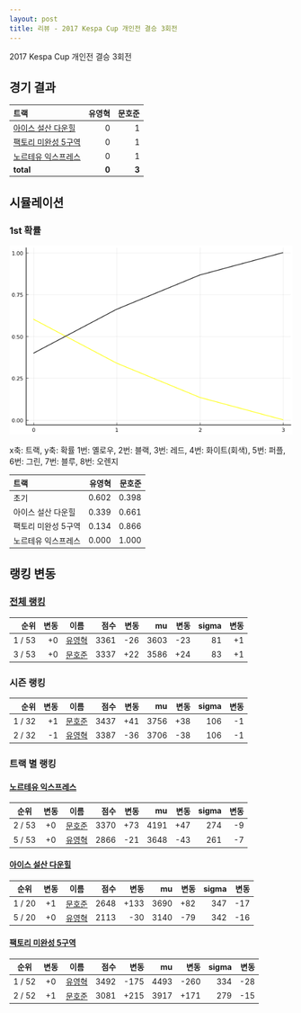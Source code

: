 ```yaml
---
layout: post
title: 리뷰 - 2017 Kespa Cup 개인전 결승 3회전
---
```


2017 Kespa Cup 개인전 결승 3회전


## 경기 결과

| 트랙 | 유영혁 | 문호준 |
|:---|---:|---:|
| [아이스 설산 다운힐](../seolsan) | 0 | 1 |
| [팩토리 미완성 5구역](../district5) | 0 | 1 |
| [노르테유 익스프레스](../noex) | 0 | 1 |
| __total__ |__0__ |__3__ |



## 시뮬레이션


### 1st 확률


![](../images/s2017-2-4-3-1st.png)

x축: 트랙, y축: 확률
1번: 옐로우, 2번: 블랙, 3번: 레드, 4번: 화이트(회색), 5번: 퍼플, 6번: 그린, 7번: 블루, 8번: 오렌지

| 트랙 | 유영혁 | 문호준 |
|:---|---:|---:|
| 초기 | 0.602 | 0.398 |
| 아이스 설산 다운힐 | 0.339 | 0.661 |
| 팩토리 미완성 5구역 | 0.134 | 0.866 |
| 노르테유 익스프레스 | 0.000 | 1.000 |


## 랭킹 변동


### [전체 랭킹](../singles-full)

| 순위 | 변동 | 이름 | 점수 | 변동 | mu | 변동 | sigma | 변동 |
|---:|---:|:---:|---:|---:|---:|---:|---:|---:|
| 1 / 53 | +0 | [유영혁](../yuyeonghyeok) | 3361 | -26 | 3603 | -23 | 81 | +1 |
| 3 / 53 | +0 | [문호준](../munhojun) | 3337 | +22 | 3586 | +24 | 83 | +1 |

### 시즌 랭킹

| 순위 | 변동 | 이름 | 점수 | 변동 | mu | 변동 | sigma | 변동 |
|---:|---:|:---:|---:|---:|---:|---:|---:|---:|
| 1 / 32 | +1 | [문호준](../munhojun) | 3437 | +41 | 3756 | +38 | 106 | -1 |
| 2 / 32 | -1 | [유영혁](../yuyeonghyeok) | 3387 | -36 | 3706 | -38 | 106 | -1 |

### 트랙 별 랭킹


#### [노르테유 익스프레스](../noex)

| 순위 | 변동 | 이름 | 점수 | 변동 | mu | 변동 | sigma | 변동 |
|:---:|:---:|:---:|---:|---:|---:|---:|---:|---:|
| 2 / 53 | +0 | [문호준](../munhojun) | 3370 | +73 | 4191 | +47 | 274 | -9 |
| 5 / 53 | +0 | [유영혁](../yuyeonghyeok) | 2866 | -21 | 3648 | -43 | 261 | -7 |

#### [아이스 설산 다운힐](../seolsan)

| 순위 | 변동 | 이름 | 점수 | 변동 | mu | 변동 | sigma | 변동 |
|:---:|:---:|:---:|---:|---:|---:|---:|---:|---:|
| 1 / 20 | +1 | [문호준](../munhojun) | 2648 | +133 | 3690 | +82 | 347 | -17 |
| 5 / 20 | +0 | [유영혁](../yuyeonghyeok) | 2113 | -30 | 3140 | -79 | 342 | -16 |

#### [팩토리 미완성 5구역](../district5)

| 순위 | 변동 | 이름 | 점수 | 변동 | mu | 변동 | sigma | 변동 |
|:---:|:---:|:---:|---:|---:|---:|---:|---:|---:|
| 1 / 52 | +0 | [유영혁](../yuyeonghyeok) | 3492 | -175 | 4493 | -260 | 334 | -28 |
| 2 / 52 | +1 | [문호준](../munhojun) | 3081 | +215 | 3917 | +171 | 279 | -15 |
